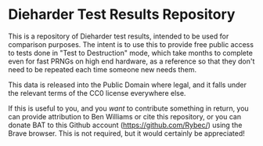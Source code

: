 # Dieharder Test Results Repository

This is a repository of Dieharder test results, intended to be used for comparison purposes.  The intent is to use this to provide free public access to tests done in "Test to Destruction" mode, which take months to complete even for fast PRNGs on high end hardware, as a reference so that they don't need to be repeated each time someone new needs them.

This data is released into the Public Domain where legal, and it falls under the relevant terms of the CC0 license everywhere else.

If this is useful to you, and you _want_ to contribute something in return, you can provide attribution to Ben Williams or cite this repository, or you can donate BAT to this Github account (https://github.com/Rybec/) using the Brave browser.  This is not required, but it would certainly be appreciated!
